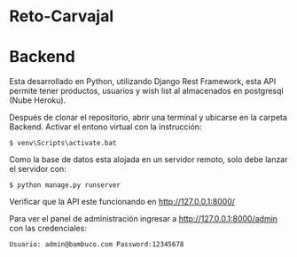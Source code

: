 # Reto-Carvajal

# Backend

Esta desarrollado en Python, utilizando Django Rest Framework, esta API permite tener productos, usuarios y wish list al almacenados en postgresql (Nube Heroku).


Después de clonar el repositorio, abrir una terminal y ubicarse en la carpeta Backend.
Activar el entono virtual con la instrucción:
```
$ venv\Scripts\activate.bat
```
Como la base de datos esta alojada en un servidor remoto, solo debe lanzar el servidor con: 
```
$ python manage.py runserver
```
Verificar que la API este funcionando en http://127.0.0.1:8000/

Para ver el panel de administración ingresar a http://127.0.0.1:8000/admin con las credenciales: 
```
Usuario: admin@bambuco.com Password:12345678
```
